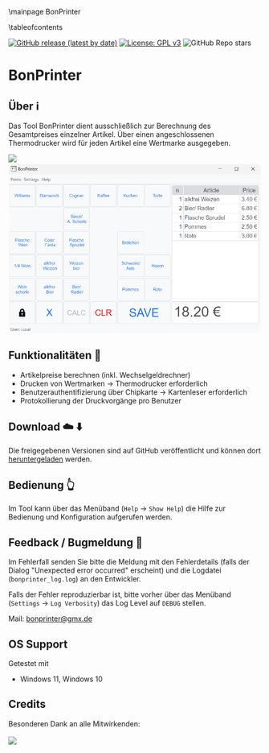 \mainpage BonPrinter

\tableofcontents

[![GitHub release (latest by date)](https://img.shields.io/github/v/release/timounger/BonPrinterHome)](https://github.com/timounger/BonPrinterHome/releases/latest)
[![License: GPL v3](https://img.shields.io/badge/License-GPLv3-blue.svg)](https://github.com/timounger/BonPrinterHome/blob/master/LICENSE.md)
![GitHub Repo stars](https://img.shields.io/github/stars/timounger/BonPrinterHome)

# BonPrinter

## Über ℹ️

Das Tool BonPrinter dient ausschließlich zur Berechnung des Gesamtpreises einzelner Artikel. Über einen angeschlossenen Thermodrucker wird für jeden Artikel eine Wertmarke ausgegeben.

![](app.png)
![](Documentation/img/app.png)

## Funktionalitäten 🥇

* Artikelpreise berechnen (inkl. Wechselgeldrechner)
* Drucken von Wertmarken → Thermodrucker erforderlich
* Benutzerauthentifizierung über Chipkarte → Kartenleser erforderlich
* Protokollierung der Druckvorgänge pro Benutzer

## Download ☁️ ⬇️

Die freigegebenen Versionen sind auf GitHub veröffentlicht und können dort [heruntergeladen](https://github.com/timounger/BonPrinterHome/releases/latest) werden.

## Bedienung 👆️

Im Tool kann über das Menüband (`Help` → `Show Help`) die Hilfe zur Bedienung und Konfiguration aufgerufen werden.

## Feedback / Bugmeldung 🐞

Im Fehlerfall senden Sie bitte die Meldung mit den Fehlerdetails (falls der Dialog "Unexpected error occurred" erscheint) und die Logdatei (`bonprinter_log.log`) an den Entwickler.

Falls der Fehler reproduzierbar ist, bitte vorher über das Menüband (`Settings` → `Log Verbosity`) das Log Level auf `DEBUG` stellen.

Mail: [bonprinter@gmx.de](mailto:bonprinter@gmx.de)

## OS Support

Getestet mit

- Windows 11, Windows 10

## Credits

Besonderen Dank an alle Mitwirkenden:
<br><br>
<a href="https://github.com/timounger/BonPrinterHome/graphs/contributors">
    <img src="https://contrib.rocks/image?repo=timounger/BonPrinterHome" />
</a>

